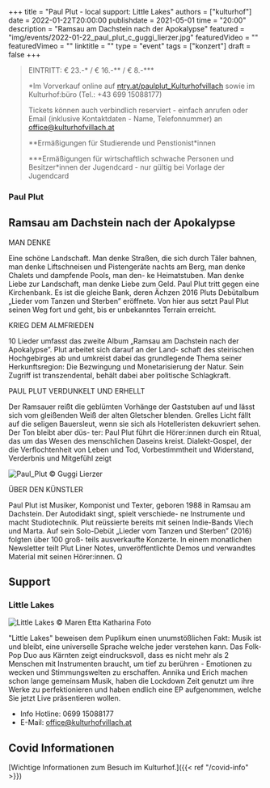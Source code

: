 +++
title = "Paul Plut - local support: Little Lakes"
authors = ["kulturhof"]
date = 2022-01-22T20:00:00
publishdate = 2021-05-01
time = "20:00"
description = "Ramsau am Dachstein nach der Apokalypse"
featured = "img/events/2022-01-22_paul_plut_c_guggi_lierzer.jpg"
featuredVideo = ""
featuredVimeo = ""
linktitle = ""
type = "event"
tags = ["konzert"]
draft = false
+++

>
> EINTRITT: € 23.-\* / € 16.-\*\* / € 8.-\*\*\*
>
> \*Im Vorverkauf online auf [ntry.at/paulplut_Kulturhofvillach](https://ntry.at/paulplut_Kulturhofvillach) sowie im Kulturhof:büro (Tel.: +43 699 15088177)
>
>Tickets können auch verbindlich reserviert - einfach anrufen oder Email (inklusive Kontaktdaten - Name, Telefonnummer) an office@kulturhofvillach.at
> 
> \*\*Ermäßigungen für Studierende und Penstionist\*innen
> 
> \*\*\*Ermäßigungen für wirtschaftlich schwache Personen und Besitzer*innen der Jugendcard - nur gültig bei Vorlage der Jugendcard

### Paul Plut

## Ramsau am Dachstein nach der Apokalypse 

MAN DENKE

Eine schöne Landschaft. Man denke Straßen, die sich durch Täler bahnen, man denke Liftschneisen und Pistengeräte nachts am Berg, man denke Chalets und dampfende Pools, man den- ke Heimatstuben. Man denke Liebe zur Landschaft, man denke Liebe zum Geld. Paul Plut tritt gegen eine Kirchenbank. Es ist die gleiche Bank, deren Ächzen 2016 Pluts Debütalbum „Lieder vom Tanzen und Sterben” eröffnete. Von hier aus setzt Paul Plut seinen Weg fort und geht, bis er unbekanntes Terrain erreicht.

KRIEG DEM ALMFRIEDEN

10 Lieder umfasst das zweite Album „Ramsau am Dachstein nach der Apokalypse”. Plut arbeitet sich darauf an der Land- schaft des steirischen Hochgebirges ab und umkreist dabei das grundlegende Thema seiner Herkunftsregion: Die Bezwingung und Monetarisierung der Natur. Sein Zugriff ist transzendental, behält dabei aber politische Schlagkraft.

PAUL PLUT VERDUNKELT UND ERHELLT

Der Ramsauer reißt die geblümten Vorhänge der Gaststuben auf und lässt sich vom gleißenden Weiß der alten Gletscher blenden. Grelles Licht fällt auf die seligen Bauersleut, wenn sie sich als Hotelleristen dekuvriert sehen. Der Ton bleibt aber düs- ter: Paul Plut führt die Hörer:innen durch ein Ritual, das um das Wesen des menschlichen Daseins kreist. Dialekt-Gospel, der die Verflochtenheit von Leben und Tod, Vorbestimmtheit und Widerstand, Verderbnis und Mitgefühl zeigt

![Paul_Plut](/img/events/2021-01-22_paul_plut_c_guggi_lierzer3.jpg)
© Guggi Lierzer

ÜBER DEN KÜNSTLER

Paul Plut ist Musiker, Komponist und Texter, geboren 1988 in Ramsau am Dachstein. Der Autodidakt singt, spielt verschiede- ne Instrumente und macht Studiotechnik. Plut reüssierte bereits mit seinen Indie-Bands Viech und Marta. Auf sein Solo-Debüt „Lieder vom Tanzen und Sterben” (2016) folgten über 100 groß- teils ausverkaufte Konzerte. In einem monatlichen Newsletter teilt Plut Liner Notes, unveröffentlichte Demos und verwandtes Material mit seinen Hörer:innen. Ω


## Support

### Little Lakes

![Little Lakes](/img/events/2022-01-22_little_lakes.jpeg)
© Maren Etta Katharina Foto

"Little Lakes" beweisen dem Puplikum einen unumstößlichen Fakt: Musik ist und bleibt, eine universelle Sprache welche jeder verstehen kann. Das Folk-Pop Duo aus Kärnten zeigt eindrucksvoll, dass es nicht mehr als 2 Menschen mit Instrumenten braucht, um tief zu berühren - Emotionen zu wecken und Stimmungswelten zu erschaffen. 
Annika und Erich machen schon lange gemeinsam Musik, haben die Lockdown Zeit genutzt um ihre Werke zu perfektionieren und haben endlich eine EP aufgenommen, welche Sie jetzt Live präsentieren wollen. 


- Info Hotline: 0699 15088177 
- E-Mail: office@kulturhofvillach.at

## Covid Informationen

[Wichtige Informationen zum Besuch im Kulturhof.]({{< ref "/covid-info" >}})
